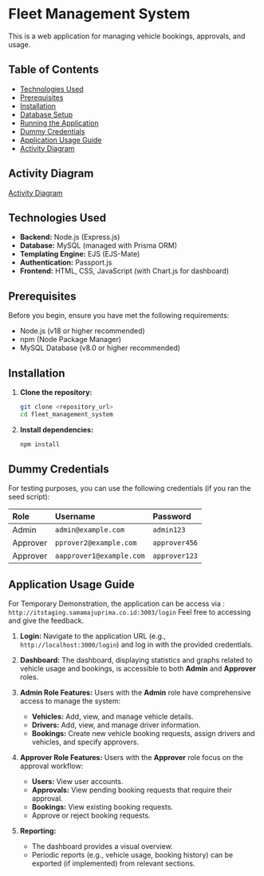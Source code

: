 # Fleet Management System

This is a web application for managing vehicle bookings, approvals, and usage.

## Table of Contents

-   [Technologies Used](#technologies-used)
-   [Prerequisites](#prerequisites)
-   [Installation](#installation)
-   [Database Setup](#database-setup)
-   [Running the Application](#running-the-application)
-   [Dummy Credentials](#dummy-credentials)
-   [Application Usage Guide](#application-usage-guide)
-   [Activity Diagram](#activity-diagram)

## Activity Diagram

[Activity Diagram](https://drive.google.com/file/d/1oZj2fIzck-Ohl_gfxaeF10_tON2Zxc3R/view?usp=drive_link)

## Technologies Used

-   **Backend:** Node.js (Express.js)
-   **Database:** MySQL (managed with Prisma ORM)
-   **Templating Engine:** EJS (EJS-Mate)
-   **Authentication:** Passport.js
-   **Frontend:** HTML, CSS, JavaScript (with Chart.js for dashboard)

## Prerequisites

Before you begin, ensure you have met the following requirements:

-   Node.js (v18 or higher recommended)
-   npm (Node Package Manager)
-   MySQL Database (v8.0 or higher recommended)

## Installation

1.  **Clone the repository:**

    ```bash
    git clone <repository_url>
    cd fleet_management_system
    ```

2.  **Install dependencies:**
    ```bash
    npm install
    ```

## Dummy Credentials

For testing purposes, you can use the following credentials (if you ran the seed script):

| Role     | Username                 | Password      |
| :------- | :----------------------- | :------------ |
| Admin    | `admin@example.com`      | `admin123`    |
| Approver | `pprover2@example.com`   | `approver456` |
| Approver | `aapprover1@example.com` | `approver123` |

## Application Usage Guide

For Temporary Demonstration, the application can be access via : `http://itstaging.samamajuprima.co.id:3003/login`
Feel free to accessing and give the feedback.

1.  **Login:**
    Navigate to the application URL (e.g., `http://localhost:3000/login`) and log in with the provided credentials.

2.  **Dashboard:**
    The dashboard, displaying statistics and graphs related to vehicle usage and bookings, is accessible to both **Admin** and **Approver** roles.

3.  **Admin Role Features:**
    Users with the **Admin** role have comprehensive access to manage the system:

    -   **Vehicles:** Add, view, and manage vehicle details.
    -   **Drivers:** Add, view, and manage driver information.
    -   **Bookings:** Create new vehicle booking requests, assign drivers and vehicles, and specify approvers.

4.  **Approver Role Features:**
    Users with the **Approver** role focus on the approval workflow:

    -   **Users:** View user accounts.
    -   **Approvals:** View pending booking requests that require their approval.
    -   **Bookings:** View existing booking requests.
    -   Approve or reject booking requests.

5.  **Reporting:**
    -   The dashboard provides a visual overview.
    -   Periodic reports (e.g., vehicle usage, booking history) can be exported (if implemented) from relevant sections.
